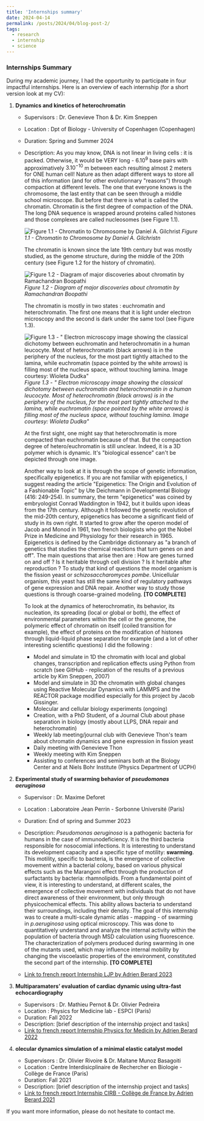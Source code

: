 ```yaml
---
title: 'Internships summary'
date: 2024-04-14
permalink: /posts/2024/04/blog-post-2/
tags:
  - research
  - internship
  - science
---
```

### Internships Summary

During my academic journey, I had the opportunity to participate in four impactful internships. Here is an overview of each internship (for a short version look at my CV):

1. **Dynamics and kinetics of heterochromatin**
    - Supervisors : Dr. Genevieve Thon & Dr. Kim Sneppen
    - Location : Dpt of Biology - University of Copenhagen (Copenhagen)
    - Duration: Spring and Summer 2024
    - Description: 
        As you may know, DNA is not linear in living cells : it is packed. Otherwise, it would be VERY long - $6.10^9$ base pairs with approximatively $3.10^{-10}$ m between each resulting almost 2 meters for ONE human cell! Nature as then adapt different ways to store all of this information (and for other evolutionnary "reasons") through compaction at different levels. The one that everyone knows is the chromosome, the last entity that can be seen through a middle school microscope. But before that there is what is called the chromatin. Chromatin is the first degree of compaction of the DNA. The long DNA sequence is wrapped around proteins called histones and those complexes are called nucleosomes (see Figure 1.1). 

        ![Figure 1.1 - Chromatin to Chromosome by Daniel A. Gilchrist](https://adrien-berard.github.io/website.github.io/images/ChromatinToChromosome.jpg)
        *Figure 1.1 - Chromatin to Chromosome by Daniel A. Gilchristn*


        The chromatin is known since the late 19th century but was mostly studied, as the genome structure, during the middle of the 20th century (see Figure 1.2 for the history of chromatin).
        
        ![Figure 1.2 - Diagram of major discoveries about chromatin by Ramachandran Boopathi](https://adrien-berard.github.io/website.github.io/images/Diagram-represent-major-discoveries-in-the-history-of-chromatin-studies-Image-modified.png)
         *Figure 1.2 - Diagram of major discoveries about chromatin by Ramachandran Boopathi*
        
        The chromatin is mostly in two states : euchromatin and heterochromatin. The first one means that it is light under electron microscopy and the second is dark under the same tool (see Figure 1.3).

        ![Figure 1.3 - " Electron microscopy image showing the classical dichotomy between euchromatin and heterochromatin in a human leucocyte. Most of heterochromatin (black arrows) is in the periphery of the nucleus, for the most part tightly attached to the lamina, while euchromatin (space pointed by the white arrows) is filling most of the nucleus space, without touching lamina. Image courtesy: Wioleta Dudka" ](https://adrien-berard.github.io/website.github.io/images/Electron-microscopy-image-showing-the-classical-dichotomy-between-euchromatin-and.png)
        *Figure 1.3 - " Electron microscopy image showing the classical dichotomy between euchromatin and heterochromatin in a human leucocyte. Most of heterochromatin (black arrows) is in the periphery of the nucleus, for the most part tightly attached to the lamina, while euchromatin (space pointed by the white arrows) is filling most of the nucleus space, without touching lamina. Image courtesy: Wioleta Dudka"*

        At the first sight, one might say that heterochromatin is more compacted than euchromatin because of that. But the compaction degree of hetero/euchromatin is still unclear. Indeed, it is a 3D polymer which is dynamic. It's "biological essence" can't be depicted through one image. 

        Another way to look at it is through the scope of genetic information, specifically epigenetics. If you are not familiar with epigenetics, I suggest reading the article "Epigenetics: The Origin and Evolution of a Fashionable Topic" by Ute Deichmann in Developmental Biology (416: 249-254). In summary, the term "epigenetics" was coined by embryologist Conrad Waddington in 1942, but it builds upon ideas from the 17th century. Although it followed the genetic revolution of the mid-20th century, epigenetics has become a significant field of study in its own right. It started to grow after the operon model of Jacob and Monod in 1961, two french biologists who got the Nobel Prize in Medicine and Physiology for their research in 1965. Epigenetics is defined by the Cambridge dictionnary as "a branch of genetics that studies the chemical reactions that turn genes on and off". The main questions that arise then are : How are genes turned on and off ? Is it heritable through cell division ? Is it heritable after reproduction ? 
        To study that kind of questions the model organism is the fission yeast or *schizosaccharomyces pombe*. Unicellular organism, this yeast has still the same kind of regulatory pathways of gene expression and DNA repair. Another way to study those questions is through coarse-grained modeling. **[TO COMPLETE]**


        To look at the dynamics of heterochromatin, its behavior, its nucleation, its spreading (local or global or both), the effect of environmental parameters within the cell or the genome, the polymeric effect of chromatin on itself (coiled transition for example), the effect of proteins on the modification of histones through liquid-liquid phase separation for example (and a lot of other interesting scientific questions) I did the following :

        - Model and simulate in 1D the chromatin with local and global changes, transcription and replication effects using Python from scratch (see GitHub - replication of the results of a previous article by Kim Sneppen, 2007)
        - Model and simulate in 3D the chromatin with global changes using Reactive Molecular Dynamics with LAMMPS and the REACTOR package modified especially for this project by Jacob Gissinger.
        - Molecular and cellular biology experiments (ongoing)
        - Creation, with a PhD Student, of a Journal Club about phase separation in biology (mostly about LLPS, DNA repair and heterochromatin)
        - Weekly lab meeting/journal club with Genevieve Thon's team about chromatin dynamics and gene expression in fission yeast
        - Daily meeting with Genevieve Thon
        - Weekly meeting with Kim Sneppen
        - Assisting to conferences and seminars both at the Biology Center and at Niels Bohr Institute (Physics Department of UCPH)


    

2. **Experimental study of swarming behavior of *pseudomonas aeruginosa***
    - Supervisor : Dr. Maxime Deforet
    - Location : Laboratoire Jean Perrin - Sorbonne Université (Paris)
    - Duration: End of spring and Summer 2023
    - Description: *Pseudomonas aeruginosa* is a pathogenic bacteria for humans in the case of immunodeficiency. It is the third bacteria responsible for nosocomial infections. It is interesting to understand its development capacity and a specific type of motility: **swarming**. This motility, specific to bacteria, is the emergence of collective movement within a bacterial colony, based on various physical effects such as the Marangoni effect through the production of surfactants by bacteria: rhamnolipids. From a fundamental point of view, it is interesting to understand, at different scales, the emergence of collective movement with individuals that do not have direct awareness of their environment, but only through physicochemical effects. This ability allows bacteria to understand their surroundings, including their density. The goal of this internship was to create a multi-scale dynamic atlas - mapping - of swarming in *p.aeruginosa* using optical microscopy. This was done to quantitatively understand and analyze the internal activity within the population of bacteria through MSD calculation using fluorescence. The characterization of polymers produced during swarming in one of the mutants used, which may influence internal mobility by changing the viscoelastic properties of the environment, constituted the second part of the internship.
    **[TO COMPLETE]**

    - [Link to french report Internship LJP by Adrien Berard 2023](https://adrien-berard.github.io/website.github.io/files/RapportStage_LJP2023-6.pdf)

3. **Multiparamaters’ evaluation of cardiac dynamic using ultra-fast echocardiography**
    - Supervisors : Dr. Mathieu Pernot & Dr. Olivier Pedreira
    - Location : Physics for Medicine lab - ESPCI (Paris)
    - Duration: Fall 2022
    - Description: [brief description of the internship project and tasks]
    - [Link to french report Internship Physics for Medicin by Adrien Berard 2022](https://adrien-berard.github.io/website.github.io/files/Rapport_de_stage_CPES3_PhysM_BERARD_ADRIEN.pdf)

4. **olecular dynamics simulation of a minimal elastic catalyst model**
    - Supervisors : Dr. Olivier Rivoire & Dr. Maitane Munoz Basagoiti
    - Location : Centre Interdisicplinaire de Rechercher en Biologie - Collège de France (Paris)
    - Duration: Fall 2021
    - Description: [brief description of the internship project and tasks]
    - [Link to french report Internship CIRB - Collège de France by Adrien Berard 2021](https://adrien-berard.github.io/website.github.io/files/Rapport_de_stage_BERARD_ADRIEN_CPES2CIRB.pdf)


If you want more information, please do not hesitate to contact me.
